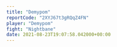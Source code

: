 ```yaml
---
title: "Demypom"
reportCode: "2XYJ67t3gRQqZ4FN"
player: "Demypom"
fight: "Nightbane"
date: 2021-08-23T19:07:58.042000+00:00
---
```

